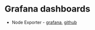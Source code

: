 # Grafana dashboards

- Node Exporter - [grafana](https://grafana.com/grafana/dashboards/1860-node-exporter-full/), [github](https://github.com/rfmoz/grafana-dashboards/blob/master/prometheus/node-exporter-full.json)
